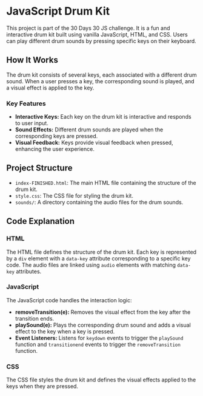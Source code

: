 # JavaScript Drum Kit

This project is part of the 30 Days 30 JS challenge. It is a fun and interactive drum kit built using vanilla JavaScript, HTML, and CSS. Users can play different drum sounds by pressing specific keys on their keyboard.

## How It Works

The drum kit consists of several keys, each associated with a different drum sound. When a user presses a key, the corresponding sound is played, and a visual effect is applied to the key.

### Key Features

- **Interactive Keys:** Each key on the drum kit is interactive and responds to user input.
- **Sound Effects:** Different drum sounds are played when the corresponding keys are pressed.
- **Visual Feedback:** Keys provide visual feedback when pressed, enhancing the user experience.

## Project Structure

- `index-FINISHED.html`: The main HTML file containing the structure of the drum kit.
- `style.css`: The CSS file for styling the drum kit.
- `sounds/`: A directory containing the audio files for the drum sounds.

## Code Explanation

### HTML

The HTML file defines the structure of the drum kit. Each key is represented by a `div` element with a `data-key` attribute corresponding to a specific key code. The audio files are linked using `audio` elements with matching `data-key` attributes.

### JavaScript

The JavaScript code handles the interaction logic:

- **removeTransition(e):** Removes the visual effect from the key after the transition ends.
- **playSound(e):** Plays the corresponding drum sound and adds a visual effect to the key when a key is pressed.
- **Event Listeners:** Listens for `keydown` events to trigger the `playSound` function and `transitionend` events to trigger the `removeTransition` function.

### CSS

The CSS file styles the drum kit and defines the visual effects applied to the keys when they are pressed.
